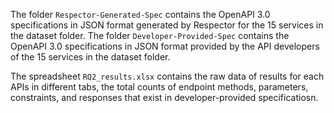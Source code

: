 The folder `Respector-Generated-Spec` contains the OpenAPI 3.0 specifications in JSON format generated by Respector for the 15 services in the dataset folder.
The folder `Developer-Provided-Spec` contains the OpenAPI 3.0 specifications in JSON format provided by the API developers of the 15 services in the dataset folder.

The spreadsheet `RQ2_results.xlsx` contains the raw data of results for each APIs in different tabs, the total counts of endpoint methods, parameters, constraints, and responses that exist in developer-provided specificatiosn.
